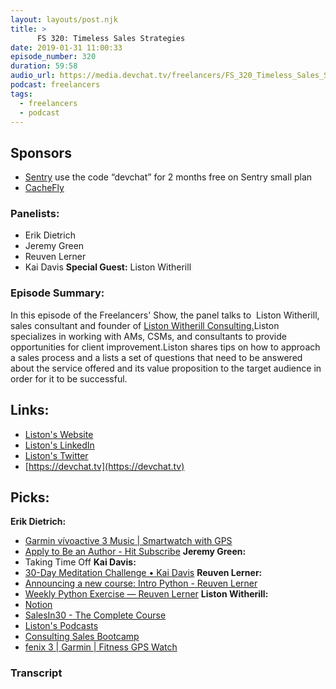 ```yaml
---
layout: layouts/post.njk
title: >
      FS 320: Timeless Sales Strategies
date: 2019-01-31 11:00:33
episode_number: 320
duration: 59:58
audio_url: https://media.devchat.tv/freelancers/FS_320_Timeless_Sales_Strategies.mp3
podcast: freelancers
tags: 
  - freelancers
  - podcast
---
```


## **Sponsors**

- [Sentry](http://sentry.io/)&nbsp;use the code “devchat” for 2 months free on Sentry small plan
- [CacheFly](https://www.cachefly.com/)

### **Panelists:**

- Erik Dietrich
- Jeremy Green
- Reuven Lerner
- Kai Davis
**Special Guest:** Liston Witherill
### **Episode Summary:**
In this episode of the Freelancers' Show, the panel talks to&nbsp; Liston Witherill, sales consultant and founder of [Liston Witherill Consulting.](https://liston.io)Liston specializes in working with AMs, CSMs, and consultants to provide opportunities for client improvement.Liston shares tips on how to approach a sales process and a lists a set of questions that need to be answered about the service offered and its value proposition to the target audience in order for it to be successful.
## **Links:**

- [Liston's Website](https://liston.io)
- [Liston's LinkedIn](https://www.linkedin.com/in/listonwitherill/)
- [Liston's Twitter](https://twitter.com/law4?ref_src=twsrc%5Egoogle%7Ctwcamp%5Eserp%7Ctwgr%5Eauthor)
- [https://devchat.tv](https://devchat.tv)

## **Picks:**
 **Erik Dietrich:**
- [Garmin vívoactive 3 Music | Smartwatch with GPS](https://buy.garmin.com/en-US/US/p/602068)
- [Apply to Be an Author - Hit Subscribe](https://www.hitsubscribe.com/apply-to-be-an-author/)
**Jeremy Green:**
- Taking Time Off
**Kai Davis:**
- [30-Day Meditation Challenge • Kai Davis](https://kaidavis.com/challenge/meditation/)
**Reuven Lerner:**
- [Announcing a new course: Intro Python - Reuven Lerner](https://www.amazon.com/Nine-Pints-Journey-Medicine-Mysteries-ebook/)
- [Weekly Python Exercise — Reuven Lerner](http://WeeklyPythonExercise.com)
**Liston Witherill:**
- [Notion](http://www.notion.so)
- [SalesIn30 - The Complete Course](https://learn.liston.io/salesin30-the-complete-course)
- [Liston's Podcasts](https://liston.io/podcasts/)
- [Consulting Sales Bootcamp](https://liston.io/consulting-sales-bootcamp-about-the-program/)
- [fenix 3 | Garmin | Fitness GPS Watch](https://buy.garmin.com/en-US/US/p/160512)


### Transcript


